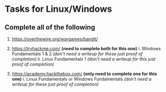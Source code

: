 # Tasks for Linux/Windows #

## Complete all of the following ##


1. https://overthewire.org/wargames/bandit/

2. https://tryhackme.com/   __(need to complete both for this one)__
    i. Windows Fundamentals 1 & 2 _(don't need a writeup for these just proof of completion)_
    ii. Linux Fundamentals 1 _(don't need a writeup for this just proof of completion)_

3. https://academy.hackthebox.com/   __(only need to complete one for this one)__
    i. Linux Fundamentals or Windows Fundamentals _(don't need a writeup for these just proof of completion)_
